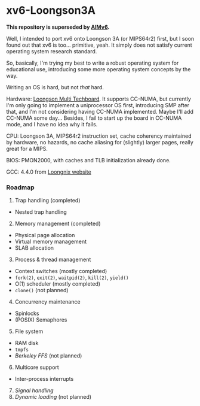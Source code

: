 # xv6-Loongson3A

**This repository is superseded by [AIMv6](https://github.com/BarclayII/AIMv6).**

Well, I intended to port xv6 onto Loongson 3A (or MIPS64r2) first, but I soon found out that xv6 is too... primitive, yeah.  It simply does not satisfy current
operating system research standard.

So, basically, I'm trying my best to write a robust operating system for educational use, introducing some more operating system concepts by the way.

Writing an OS is hard, but not *that* hard.

Hardware: [Loongson Multi Techboard](http://www.loongson.cn/multi_techboard.php).  It supports CC-NUMA, but currently I'm only going to implement a uniprocessor
OS first, introducing SMP after that, and I'm not considering having CC-NUMA implemented.  Maybe I'll add CC-NUMA some day...  Besides, I fail to start up
the board in CC-NUMA mode, and I have no idea why it fails.

CPU: Loongson 3A, MIPS64r2 instruction set, cache coherency maintained by hardware, no hazards, no cache aliasing for (slightly) larger pages, really great for a MIPS.

BIOS: PMON2000, with caches and TLB initialization already done.

GCC: 4.4.0 from [Loongnix website](http://www.loongnix.com:8000/dev/ftp/toolchain/gcc/release/CROSS_COMPILE/loongson3-gcc4.4.tar.gz)

### Roadmap
1. Trap handling (completed)
  - Nested trap handling
2. Memory management (completed)
  - Physical page allocation
  - Virtual memory management
  - SLAB allocation
3. Process & thread management
  - Context switches (mostly completed)
  - `fork(2)`, `exit(2)`, `waitpid(2)`, `kill(2)`, `yield()`
  - O(1) scheduler (mostly completed)
  - `clone()` (not planned)
4. Concurrency maintenance
  - Spinlocks
  - (POSIX) Semaphores
5. File system
  - RAM disk
  - `tmpfs`
  - *Berkeley FFS* (not planned)
6. Multicore support
  - Inter-process interrupts
7. *Signal handling*
8. *Dynamic loading* (not planned)

